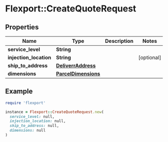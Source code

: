 # Flexport::CreateQuoteRequest

## Properties

| Name | Type | Description | Notes |
| ---- | ---- | ----------- | ----- |
| **service_level** | **String** |  |  |
| **injection_location** | **String** |  | [optional] |
| **ship_to_address** | [**DeliverrAddress**](DeliverrAddress.md) |  |  |
| **dimensions** | [**ParcelDimensions**](ParcelDimensions.md) |  |  |

## Example

```ruby
require 'flexport'

instance = Flexport::CreateQuoteRequest.new(
  service_level: null,
  injection_location: null,
  ship_to_address: null,
  dimensions: null
)
```

